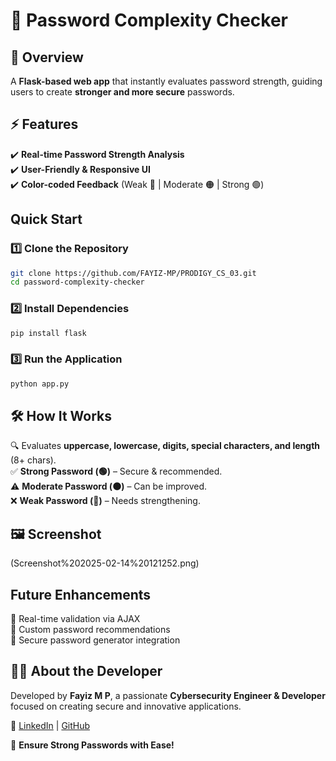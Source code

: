 # 🔐 Password Complexity Checker  

## 📌 Overview  
A **Flask-based web app** that instantly evaluates password strength, guiding users to create **stronger and more secure** passwords.  

## ⚡ Features  
✔️ **Real-time Password Strength Analysis**  
✔️ **User-Friendly & Responsive UI**  
✔️ **Color-coded Feedback** (Weak 🔴 | Moderate 🟠 | Strong 🟢)  

## Quick Start  

### 1️⃣ Clone the Repository  
```sh
git clone https://github.com/FAYIZ-MP/PRODIGY_CS_03.git  
cd password-complexity-checker  
```  

### 2️⃣ Install Dependencies  
```sh
pip install flask  
```  

### 3️⃣ Run the Application  
```sh
python app.py  
```  

## 🛠️ How It Works  
🔍 Evaluates **uppercase, lowercase, digits, special characters, and length** (8+ chars).  
✅ **Strong Password (🟢)** – Secure & recommended.  
⚠️ **Moderate Password (🟠)** – Can be improved.  
❌ **Weak Password (🔴)** – Needs strengthening.  

## 🖼️ Screenshot  
(Screenshot%202025-02-14%20121252.png)  

##  Future Enhancements  
🔹 Real-time validation via AJAX  
🔹 Custom password recommendations  
🔹 Secure password generator integration  

## 👨‍💻 About the Developer  
Developed by **Fayiz M P**, a passionate **Cybersecurity Engineer & Developer** focused on creating secure and innovative applications.  

🔗 [LinkedIn](https://www.linkedin.com/in/fayiz-m-p-361228295) | [GitHub](https://github.com/FAYIZ-MP)  

🔐 **Ensure Strong Passwords with Ease!**
